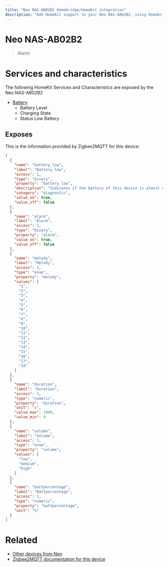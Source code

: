 ```yaml
---
title: "Neo NAS-AB02B2 Homebridge/HomeKit integration"
description: "Add HomeKit support to your Neo NAS-AB02B2, using Homebridge, Zigbee2MQTT and homebridge-z2m."
---
```

<!---
This file has been GENERATED using src/docgen/docgen.ts
DO NOT EDIT THIS FILE MANUALLY!
-->
# Neo NAS-AB02B2
> Alarm


# Services and characteristics
The following HomeKit Services and Characteristics are exposed by
the Neo NAS-AB02B2

* [Battery](../../battery.md)
  * Battery Level
  * Charging State
  * Status Low Battery



## Exposes

This is the information provided by Zigbee2MQTT for this device:

```json
[
  {
    "name": "battery_low",
    "label": "Battery low",
    "access": 1,
    "type": "binary",
    "property": "battery_low",
    "description": "Indicates if the battery of this device is almost empty",
    "category": "diagnostic",
    "value_on": true,
    "value_off": false
  },
  {
    "name": "alarm",
    "label": "Alarm",
    "access": 3,
    "type": "binary",
    "property": "alarm",
    "value_on": true,
    "value_off": false
  },
  {
    "name": "melody",
    "label": "Melody",
    "access": 3,
    "type": "enum",
    "property": "melody",
    "values": [
      "1",
      "2",
      "3",
      "4",
      "5",
      "6",
      "7",
      "8",
      "9",
      "10",
      "11",
      "12",
      "13",
      "14",
      "15",
      "16",
      "17",
      "18"
    ]
  },
  {
    "name": "duration",
    "label": "Duration",
    "access": 3,
    "type": "numeric",
    "property": "duration",
    "unit": "s",
    "value_max": 1800,
    "value_min": 0
  },
  {
    "name": "volume",
    "label": "Volume",
    "access": 3,
    "type": "enum",
    "property": "volume",
    "values": [
      "low",
      "medium",
      "high"
    ]
  },
  {
    "name": "battpercentage",
    "label": "Battpercentage",
    "access": 1,
    "type": "numeric",
    "property": "battpercentage",
    "unit": "%"
  }
]
```

# Related
* [Other devices from Neo](../index.md#neo)
* [Zigbee2MQTT documentation for this device](https://www.zigbee2mqtt.io/devices/NAS-AB02B2.html)